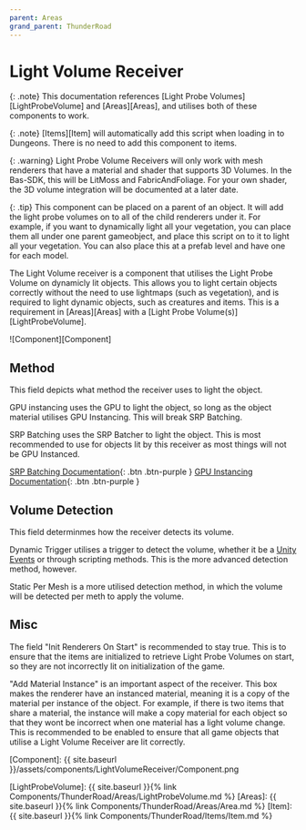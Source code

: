 ```yaml
---
parent: Areas
grand_parent: ThunderRoad
---
```

# Light Volume Receiver

{: .note}
This documentation references [Light Probe Volumes][LightProbeVolume] and [Areas][Areas], and utilises both of these components to work. 

{: .note}
 [Items][Item] will automatically add this script when loading in to Dungeons. There is no need to add this component to items.

{: .warning}
Light Probe Volume Receivers will only work with mesh renderers that have a material and shader that supports 3D Volumes. In the Bas-SDK, this will be LitMoss and FabricAndFoliage. For your own shader, the 3D volume integration will be documented at a later date.

{: .tip}
This component can be placed on a parent of an object. It will add the light probe volumes on to all of the child renderers under it. For example, if you want to dynamically light all your vegetation, you can place them all under one parent gameobject, and place this script on to it to light all your vegetation. You can also place this at a prefab level and have one for each model. 

The Light Volume receiver is a component that utilises the Light Probe Volume on dynamicly lit objects. This allows you to light certain objects correctly without the need to use lightmaps (such as vegetation), and is required to light dynamic objects, such as creatures and items. This is a requirement in [Areas][Areas] with a [Light Probe Volume(s)][LightProbeVolume].

![Component][Component]

## Method
This field depicts what method the receiver uses to light the object. 

GPU instancing uses the GPU to light the object, so long as the object material utilises GPU Instancing. This will break SRP Batching.

SRP Batching uses the SRP Batcher to light the object. This is most recommended to use for objects lit by this receiver as most things will not be GPU Instanced. 

[SRP Batching Documentation](https://docs.unity3d.com/Manual/SRPBatcher.html){: .btn .btn-purple } [GPU Instancing Documentation](https://docs.unity3d.com/Manual/GPUInstancing.html){: .btn .btn-purple }

## Volume Detection

This field determinmes how the receiver detects its volume.

Dynamic Trigger utilises a trigger to detect the volume, whether it be a [Unity Events](https://docs.unity3d.com/Manual/UnityEvents.html) or through scripting methods. This is the more advanced detection method, however.

Static Per Mesh is a more utilised detection method, in which the volume will be detected per meth to apply the volume. 

## Misc

The field "Init Renderers On Start" is recommended to stay true. This is to ensure that the items are initialized to retrieve Light Probe Volumes on start, so they are not incorrectly lit on initialization of the game.

"Add Material Instance" is an important aspect of the receiver. This box makes the renderer have an instanced material, meaning it is a copy of the material per instance of the object. For example, if there is two items that share a material, the instance will make a copy material for each object so that they wont be incorrect when one material has a light volume change. This is recommended to be enabled to ensure that all game objects that utilise a Light Volume Receiver are lit correctly.

[Component]: {{ site.baseurl }}/assets/components/LightVolumeReceiver/Component.png

[LightProbeVolume]: {{ site.baseurl }}{% link Components/ThunderRoad/Areas/LightProbeVolume.md %}
[Areas]: {{ site.baseurl }}{% link Components/ThunderRoad/Areas/Area.md %}
[Item]: {{ site.baseurl }}{% link Components/ThunderRoad/Items/Item.md %}